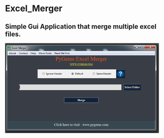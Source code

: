 # Excel_Merger
## Simple Gui Application that merge multiple excel files.

![](https://github.com/Mamuntheprogrammer/Excel_Merger/blob/master/images/app_window.png)
